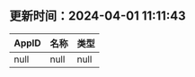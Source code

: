 ## 更新时间：2024-04-01 11:11:43
| AppID | 名称 | 类型  |
| :-------------------- | :----------------------------- | :----------- |
| null | null| null |
